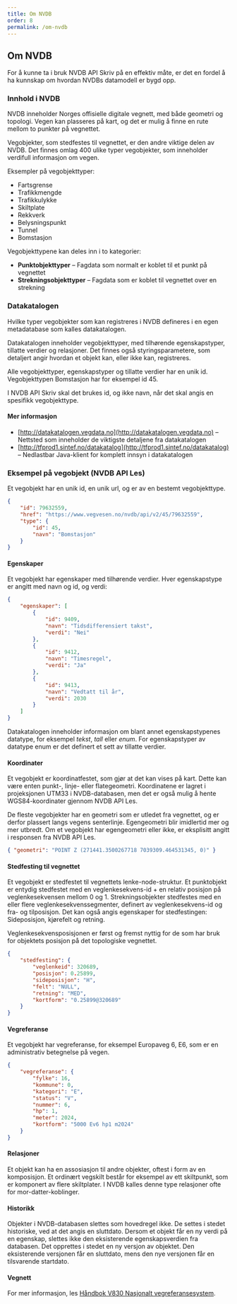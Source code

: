 ```yaml
---
title: Om NVDB
order: 8
permalink: /om-nvdb
---
```


## Om NVDB

For å kunne ta i bruk NVDB API Skriv på en effektiv måte, er det en fordel å ha kunnskap om hvordan NVDBs datamodell er bygd opp.

### Innhold i NVDB

NVDB inneholder Norges offisielle digitale vegnett, med både geometri og topologi. Vegen kan plasseres på kart, og det er mulig å finne en rute mellom to punkter på vegnettet.

Vegobjekter, som stedfestes til vegnettet, er den andre viktige delen av NVDB. Det finnes omlag 400 ulike typer vegobjekter, som inneholder verdifull informasjon om vegen.

Eksempler på vegobjekttyper:

* Fartsgrense
* Trafikkmengde
* Trafikkulykke
* Skiltplate
* Rekkverk
* Belysningspunkt
* Tunnel
* Bomstasjon

Vegobjekttypene kan deles inn i to kategorier:

* **Punktobjekttyper** – Fagdata som normalt er koblet til et punkt på vegnettet
* **Strekningsobjekttyper** – Fagdata som er koblet til vegnettet over en strekning

### Datakatalogen

Hvilke typer vegobjekter som kan registreres i NVDB defineres i en egen metadatabase som kalles datakatalogen.

Datakatalogen inneholder vegobjekttyper, med tilhørende egenskapstyper, tillatte verdier og relasjoner. Det finnes også styringsparametere, som detaljert angir hvordan et objekt kan, eller ikke kan, registreres.

Alle vegobjekttyper, egenskapstyper og tillatte verdier har en unik id. Vegobjekttypen Bomstasjon har for eksempel id 45.

I NVDB API Skriv skal det brukes id, og ikke navn, når det skal angis en spesifikk vegobjekttype.

#### Mer informasjon

* [http://datakatalogen.vegdata.no](http://datakatalogen.vegdata.no) – Nettsted som inneholder de viktigste detaljene fra datakatalogen
* [http://tfprod1.sintef.no/datakatalog](http://tfprod1.sintef.no/datakatalog) – Nedlastbar Java-klient for komplett innsyn i datakatalogen

### Eksempel på vegobjekt (NVDB API Les)

Et vegobjekt har en unik id, en unik url, og er av en bestemt vegobjekttype.

```json
{
    "id": 79632559,
    "href": "https://www.vegvesen.no/nvdb/api/v2/45/79632559",
    "type": {
        "id": 45,
        "navn": "Bomstasjon"
    }
}
```

#### Egenskaper

Et vegobjekt har egenskaper med tilhørende verdier. Hver egenskapstype er angitt med navn og id, og verdi:

```json
{
    "egenskaper": [
        {
            "id": 9409,
            "navn": "Tidsdifferensiert takst",
            "verdi": "Nei"
        },
        {
            "id": 9412,
            "navn": "Timesregel",
            "verdi": "Ja"
        },
        {
            "id": 9413,
            "navn": "Vedtatt til år",
            "verdi": 2030
        }
    ]
}
```

Datakatalogen inneholder informasjon om blant annet egenskapstypenes datatype, for eksempel _tekst_, _tall_ eller _enum_. For egenskapstyper av datatype enum er det definert et sett av tillatte verdier.

#### Koordinater

Et vegobjekt er koordinatfestet, som gjør at det kan vises på kart. Dette kan være enten punkt-, linje- eller flategeometri. Koordinatene er lagret i projeksjonen UTM33 i NVDB-databasen, men det er også mulig å hente WGS84-koordinater gjennom NVDB API Les.

De fleste vegobjekter har en geometri som er utledet fra vegnettet, og er derfor plassert langs vegens senterlinje. Egengeometri blir imidlertid mer og mer utbredt. Om et vegobjekt har egengeometri eller ikke, er eksplisitt angitt i responsen fra NVDB API Les.

```json
{ "geometri": "POINT Z (271441.3500267718 7039309.464531345, 0)" }
```


#### Stedfesting til vegnettet

Et vegobjekt er stedfestet til vegnettets lenke-node-struktur. Et punktobjekt er entydig stedfestet med en veglenkesekvens-id + en relativ posisjon på veglenkesekvensen mellom 0 og 1.
Strekningsobjekter stedfestes med en eller flere veglenkesekvenssegmenter, definert av veglenkesekvens-id og fra- og tilposisjon. Det kan også angis egenskaper for stedfestingen: Sideposisjon, kjørefelt og retning.

Veglenkesekvensposisjonen er først og fremst nyttig for de som har bruk for objektets posisjon på det topologiske vegnettet.

```json
{
    "stedfesting": {
        "veglenkeid": 320689,
        "posisjon": 0.25899,
        "sideposisjon": "H",
        "felt": "NULL",
        "retning": "MED",
        "kortform": "0.25899@320689"
    }
}
```

#### Vegreferanse

Et vegobjekt har vegreferanse, for eksempel Europaveg 6, E6, som er en administrativ betegnelse på vegen.

```json
{
    "vegreferanse": {
        "fylke": 16,
        "kommune": 0,
        "kategori": "E",
        "status": "V",
        "nummer": 6,
        "hp": 1,
        "meter": 2024,
        "kortform": "5000 Ev6 hp1 m2024"
    }
}
```

#### Relasjoner

Et objekt kan ha en assosiasjon til andre objekter, oftest i form av en komposisjon. Et ordinært vegskilt består for eksempel av ett skiltpunkt, som er komponert av flere skiltplater. I NVDB kalles denne type relasjoner ofte for mor-datter-koblinger.

#### Historikk

Objekter i NVDB-databasen slettes som hovedregel ikke. De settes i stedet historiske, ved at det angis en sluttdato. Dersom et objekt får en ny verdi på en egenskap, slettes ikke den eksisterende egenskapsverdien fra databasen. Det opprettes i stedet en ny versjon av objektet. Den eksisterende versjonen får en sluttdato, mens den nye versjonen får en tilsvarende startdato.

#### Vegnett

For mer informasjon, les [Håndbok V830 Nasjonalt vegreferansesystem](http://www.vegvesen.no/_attachment/61505/binary/1000471?fast_title=H%C3%A5ndbok+V830+Nasjonalt+vegreferansesystem.pdf).